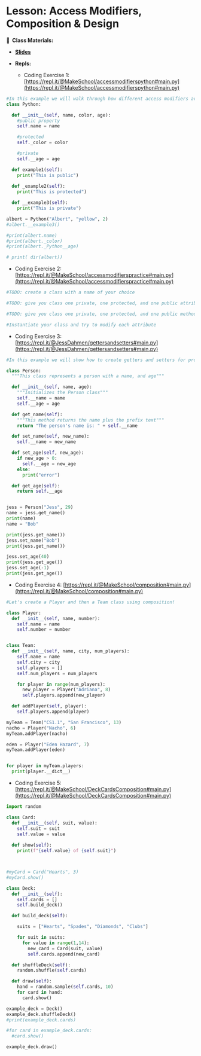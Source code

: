 <!-- .slide: data-background="./Images/header.svg" data-background-repeat="none" data-background-size="40% 40%" data-background-position="center 10%" class="header" -->
# Lesson: Access Modifiers, Composition & Design

<!-- Put a link to the slides so that students can find them -->

**📝 &nbsp;Class Materials:** 
  <!-- Put a link to the slides -->
* [**Slides**](https://docs.google.com/presentation/d/1RkjEvVQsAh6j-r-z1nkuys9g0ejXGoCmGy2AeGIeqbg/edit?usp=sharing)

* **Repls:**
  * Coding Exercise 1: [https://repl.it/@MakeSchool/accessmodifierspython#main.py](https://repl.it/@MakeSchool/accessmodifierspython#main.py)

```python
#In this example we will walk through how different access modifiers are indicated in Python
class Python:

  def __init__(self, name, color, age):
    #public property
    self.name = name

    #protected
    self._color = color

    #private
    self.__age = age

  def example1(self):
    print("This is public")
  
  def _example2(self):
    print("This is protected")

  def __example3(self):
    print("This is private")

albert = Python("Albert", "yellow", 2) 
#albert.__example3()

#print(albert.name)
#print(albert._color)
#print(albert._Python__age)

# print( dir(albert))

```

  * Coding Exercise 2: [https://repl.it/@MakeSchool/accessmodifierspractice#main.py](https://repl.it/@MakeSchool/accessmodifierspractice#main.py)

```python
#TODO: create a class with a name of your choice

#TODO: give you class one private, one protected, and one public attribute

#TODO: give you class one private, one protected, and one public method

#Instantiate your class and try to modify each attribute

```

  * Coding Exercise 3: [https://repl.it/@JessDahmen/gettersandsetters#main.py](https://repl.it/@JessDahmen/gettersandsetters#main.py)

```python
#In this example we will show how to create getters and setters for properties within a class

class Person:
  """This class represents a person with a name, and age"""

  def __init__(self, name, age):
    """Initializes the Person class"""
    self.__name = name
    self.__age = age

  def get_name(self):
    """This method returns the name plus the prefix text"""
    return "The person's name is: " + self.__name

  def set_name(self, new_name):
    self.__name = new_name

  def set_age(self, new_age):
    if new_age > 0:
      self.__age = new_age
    else:
      print("error")

  def get_age(self):
    return self.__age


jess = Person("Jess", 29)
name = jess.get_name()
print(name)
name = "Bob"

print(jess.get_name())
jess.set_name("Bob")
print(jess.get_name())

jess.set_age(40)
print(jess.get_age())
jess.set_age(-1)
print(jess.get_age())
```
  * Coding Exercise 4: [https://repl.it/@MakeSchool/composition#main.py](https://repl.it/@MakeSchool/composition#main.py)

```python
#Let's create a Player and then a Team class using composition!

class Player:
  def __init__(self, name, number):
    self.name = name
    self.number = number


class Team:
  def __init__(self, name, city, num_players):
    self.name = name
    self.city = city
    self.players = []
    self.num_players = num_players

    for player in range(num_players):
      new_player = Player("Adriana", 8)
      self.players.append(new_player)

  def addPlayer(self, player):
    self.players.append(player)

myTeam = Team("CS1.1", "San Francisco", 13)
nacho = Player("Nacho", 6)
myTeam.addPlayer(nacho)

eden = Player("Eden Hazard", 7)
myTeam.addPlayer(eden)


for player in myTeam.players:
  print(player.__dict__)
```
  * Coding Exercise 5: [https://repl.it/@MakeSchool/DeckCardsComposition#main.py](https://repl.it/@MakeSchool/DeckCardsComposition#main.py)

```python
import random

class Card:
  def __init__(self, suit, value):
    self.suit = suit
    self.value = value
  
  def show(self):
    print(f"{self.value} of {self.suit}")



#myCard = Card("Hearts", 3)
#myCard.show()

class Deck:
  def __init__(self):
    self.cards = []
    self.build_deck()

  def build_deck(self):

    suits = ["Hearts", "Spades", "Diamonds", "Clubs"]

    for suit in suits:
      for value in range(1,14):
        new_card = Card(suit, value)
        self.cards.append(new_card)

  def shuffleDeck(self):
    random.shuffle(self.cards)

  def draw(self):
    hand = random.sample(self.cards, 10)
    for card in hand:
      card.show()

example_deck = Deck()
example_deck.shuffleDeck()
#print(example_deck.cards)

#for card in example_deck.cards:
  #card.show()

example_deck.draw()

```

<!-- > -->
